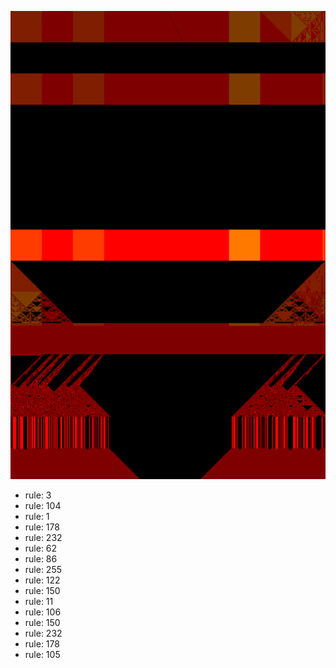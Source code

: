 ![photo](./output.png) 
 * rule: 3
* rule: 104
* rule: 1
* rule: 178
* rule: 232
* rule: 62
* rule: 86
* rule: 255
* rule: 122
* rule: 150
* rule: 11
* rule: 106
* rule: 150
* rule: 232
* rule: 178
* rule: 105
